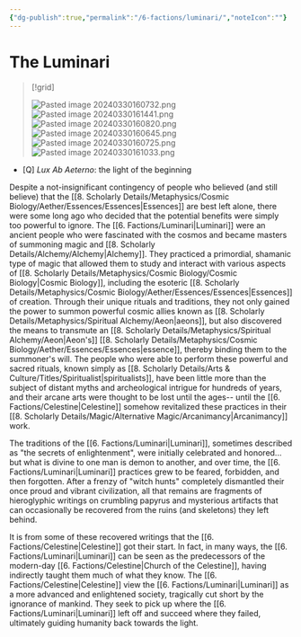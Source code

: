```yaml
---
{"dg-publish":true,"permalink":"/6-factions/luminari/","noteIcon":""}
---
```


# The Luminari

>[!grid]
>
>![Pasted image 20240330160732.png](/img/user/x.%20Assets/Attachments/Pasted%20image%2020240330160732.png)
>![Pasted image 20240330161441.png](/img/user/x.%20Assets/Attachments/Pasted%20image%2020240330161441.png)
>![Pasted image 20240330160820.png](/img/user/x.%20Assets/Attachments/Pasted%20image%2020240330160820.png)
>![Pasted image 20240330160645.png](/img/user/x.%20Assets/Attachments/Pasted%20image%2020240330160645.png)
>![Pasted image 20240330160725.png](/img/user/x.%20Assets/Attachments/Pasted%20image%2020240330160725.png)
>![Pasted image 20240330161033.png](/img/user/x.%20Assets/Attachments/Pasted%20image%2020240330161033.png)

- [Q] *Lux Ab Aeterno*: the light of the beginning 

Despite a not-insignificant contingency of people who believed (and still believe) that the [[8. Scholarly Details/Metaphysics/Cosmic Biology/Aether/Essences/Essences\|Essences]] are best left alone, there were some long ago who decided that the potential benefits were simply too powerful to ignore. The [[6. Factions/Luminari\|Luminari]] were an ancient people who were fascinated with the cosmos and became masters of summoning magic and [[8. Scholarly Details/Alchemy/Alchemy\|Alchemy]]. They practiced a primordial, shamanic type of magic that allowed them to study and interact with various aspects of [[8. Scholarly Details/Metaphysics/Cosmic Biology/Cosmic Biology\|Cosmic Biology]], including the esoteric [[8. Scholarly Details/Metaphysics/Cosmic Biology/Aether/Essences/Essences\|Essences]] of creation. Through their unique rituals and traditions, they not only gained the power to summon powerful cosmic allies known as [[8. Scholarly Details/Metaphysics/Spiritual Alchemy/Aeon\|aeons]], but also discovered the means to transmute an [[8. Scholarly Details/Metaphysics/Spiritual Alchemy/Aeon\|Aeon's]] [[8. Scholarly Details/Metaphysics/Cosmic Biology/Aether/Essences/Essences\|essence]], thereby binding them to the summoner's will. The people who were able to perform these powerful and sacred rituals, known simply as [[8. Scholarly Details/Arts & Culture/Titles/Spiritualist\|spiritualists]], have been little more than the subject of distant myths and archeological intrigue for hundreds of years, and their arcane arts were thought to be lost until the ages-- until the [[6. Factions/Celestine\|Celestine]] somehow revitalized these practices in their [[8. Scholarly Details/Magic/Alternative Magic/Arcanimancy\|Arcanimancy]] work. 

The traditions of the [[6. Factions/Luminari\|Luminari]], sometimes described as "the secrets of enlightenment", were initially celebrated and honored... but what is divine to one man is demon to another, and over time, the [[6. Factions/Luminari\|Luminari]] practices grew to be feared, forbidden, and then forgotten. After a frenzy of "witch hunts"  completely dismantled their once proud and vibrant civilization, all that remains are fragments of hieroglyphic writings on crumbling papyrus and mysterious artifacts that can occasionally be recovered from the ruins (and skeletons) they left behind. 

It is from some of these recovered writings that the [[6. Factions/Celestine\|Celestine]] got their start. In fact, in many ways, the [[6. Factions/Luminari\|Luminari]] can be seen as the predecessors of the modern-day [[6. Factions/Celestine\|Church of the Celestine]], having indirectly taught them much of what they know. The [[6. Factions/Celestine\|Celestine]] view the [[6. Factions/Luminari\|Luminari]] as a more advanced and enlightened society, tragically cut short by the ignorance of mankind. They seek to pick up where the [[6. Factions/Luminari\|Luminari]] left off and succeed where they failed, ultimately guiding humanity back towards the light. 








